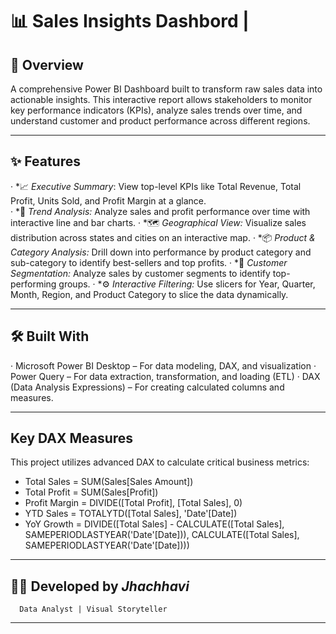 # 📊 Sales Insights Dashbord | 


## 📖  Overview
A comprehensive Power BI Dashboard built to transform raw sales data into actionable insights. This interactive report allows stakeholders to monitor key performance indicators (KPIs), analyze sales trends over time, and understand customer and product performance across different regions.

---
 ## ✨ Features
· *📈 *Executive Summary*: View top-level KPIs like Total Revenue, Total Profit, Units Sold, and Profit Margin at a glance.   
· *📅 *Trend Analysis:* Analyze sales and profit performance over time with interactive line and bar charts.
· *🗺️ *Geographical View:* Visualize sales distribution across states and cities on an interactive map.
· *📦 *Product & Category Analysis:* Drill down into performance by product category and sub-category to identify best-sellers and top profits.
· *👥 *Customer Segmentation:* Analyze sales by customer segments to identify top-performing groups.
· *⚙️ *Interactive Filtering:* Use slicers for Year, Quarter, Month, Region, and Product Category to slice the data dynamically.

---
 ## 🛠️ Built With
· Microsoft Power BI Desktop – For data modeling, DAX, and visualization
· Power Query – For data extraction, transformation, and loading (ETL)
· DAX (Data Analysis Expressions) – For creating calculated columns and measures. 

---
## Key DAX Measures
This project utilizes advanced DAX to calculate critical business metrics:
- Total Sales = SUM(Sales[Sales Amount])
- Total Profit = SUM(Sales[Profit])
- Profit Margin = DIVIDE([Total Profit], [Total Sales], 0)
- YTD Sales = TOTALYTD([Total Sales], 'Date'[Date])
- YoY Growth = DIVIDE([Total Sales] - CALCULATE([Total Sales], SAMEPERIODLASTYEAR('Date'[Date])), CALCULATE([Total Sales], SAMEPERIODLASTYEAR('Date'[Date])))


---
## 👩‍💻 Developed by *Jhachhavi*
      Data Analyst | Visual Storyteller 
---



